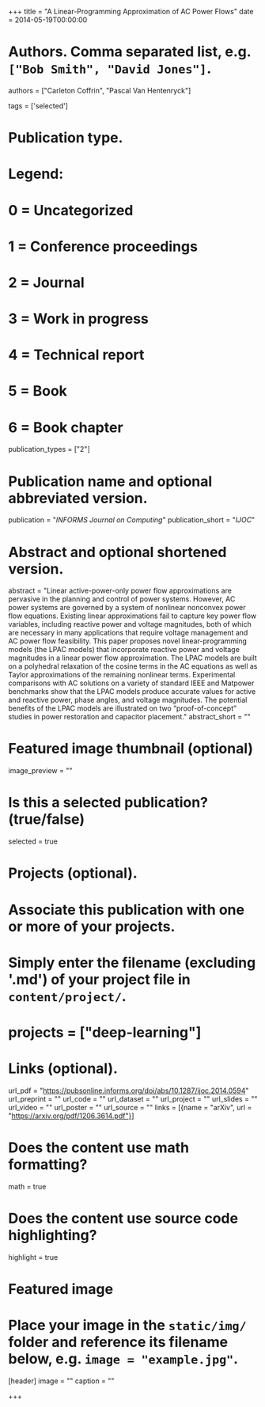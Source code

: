 +++
title = "A Linear-Programming Approximation of AC Power Flows"
date = 2014-05-19T00:00:00

# Authors. Comma separated list, e.g. `["Bob Smith", "David Jones"]`.
authors = ["Carleton Coffrin", "Pascal Van Hentenryck"]

tags = ['selected']

# Publication type.
# Legend:
# 0 = Uncategorized
# 1 = Conference proceedings
# 2 = Journal
# 3 = Work in progress
# 4 = Technical report
# 5 = Book
# 6 = Book chapter
publication_types = ["2"]

# Publication name and optional abbreviated version.
publication = "*INFORMS Journal on Computing*"
publication_short = "*IJOC*"

# Abstract and optional shortened version.
abstract = "Linear active-power-only power flow approximations are pervasive in the planning and control of power systems. However, AC power systems are governed by a system of nonlinear nonconvex power flow equations. Existing linear approximations fail to capture key power flow variables, including reactive power and voltage magnitudes, both of which are necessary in many applications that require voltage management and AC power flow feasibility. This paper proposes novel linear-programming models (the LPAC models) that incorporate reactive power and voltage magnitudes in a linear power flow approximation. The LPAC models are built on a polyhedral relaxation of the cosine terms in the AC equations as well as Taylor approximations of the remaining nonlinear terms. Experimental comparisons with AC solutions on a variety of standard IEEE and Matpower benchmarks show that the LPAC models produce accurate values for active and reactive power, phase angles, and voltage magnitudes. The potential benefits of the LPAC models are illustrated on two “proof-of-concept” studies in power restoration and capacitor placement."
abstract_short = ""

# Featured image thumbnail (optional)
image_preview = ""

# Is this a selected publication? (true/false)
selected = true

# Projects (optional).
#   Associate this publication with one or more of your projects.
#   Simply enter the filename (excluding '.md') of your project file in `content/project/`.
# projects = ["deep-learning"]

# Links (optional).
url_pdf = "https://pubsonline.informs.org/doi/abs/10.1287/ijoc.2014.0594"
url_preprint = ""
url_code = ""
url_dataset = ""
url_project = ""
url_slides = ""
url_video = ""
url_poster = ""
url_source = ""
links = [{name = "arXiv", url = "https://arxiv.org/pdf/1206.3614.pdf"}]

# Does the content use math formatting?
math = true

# Does the content use source code highlighting?
highlight = true

# Featured image
# Place your image in the `static/img/` folder and reference its filename below, e.g. `image = "example.jpg"`.
[header]
image = ""
caption = ""

+++

